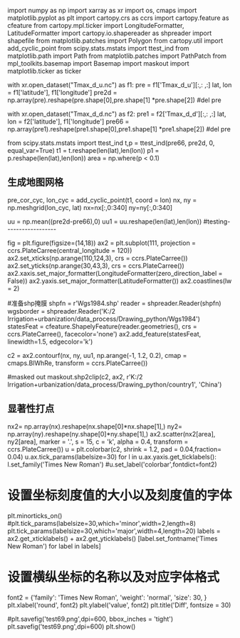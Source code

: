 import numpy as np
import xarray as xr
import os, cmaps
import matplotlib.pyplot as plt
import cartopy.crs as ccrs
import cartopy.feature as cfeature
from cartopy.mpl.ticker import LongitudeFormatter, LatitudeFormatter
import cartopy.io.shapereader as shpreader
import shapefile
from matplotlib.patches import Polygon
from cartopy.util import add_cyclic_point
from scipy.stats.mstats import ttest_ind
from matplotlib.path import Path
from matplotlib.patches import PathPatch
from mpl_toolkits.basemap import Basemap
import maskout
import matplotlib.ticker as ticker

with xr.open_dataset("Tmax_d_u.nc") as f1:
    pre = f1['Tmax_d_u'][:,: ,:]
    lat, lon = f1['latitude'], f1['longitude']
    pre2d = np.array(pre).reshape(pre.shape[0],pre.shape[1] *pre.shape[2])
    #del pre

with xr.open_dataset("Tmax_d_d.nc") as f2:
    pre1 = f2['Tmax_d_d'][:,: ,:]
    lat, lon = f2['latitude'], f1['longitude']
    pre66 = np.array(pre1).reshape(pre1.shape[0],pre1.shape[1] *pre1.shape[2])
    #del pre


from scipy.stats.mstats import ttest_ind
t,p = ttest_ind(pre66, pre2d, 0, equal_var=True)
t1 = t.reshape(len(lat),len(lon))
p1 = p.reshape(len(lat),len(lon))
area = np.where(p < 0.1)

## 生成地图网格
pre_cor_cyc, lon_cyc = add_cyclic_point(t1, coord = lon)
nx, ny = np.meshgrid(lon_cyc, lat)
nx=nx[:,0:340]
ny=ny[:,0:340]

uu = np.mean((pre2d-pre66),0)
uu1 = uu.reshape(len(lat),len(lon))
#testing------------------

fig = plt.figure(figsize=(14,18))
ax2 = plt.subplot(111, projection = ccrs.PlateCarree(central_longitude = 120))
ax2.set_xticks(np.arange(110,124,3), crs = ccrs.PlateCarree())
ax2.set_yticks(np.arange(30,43,3), crs = ccrs.PlateCarree())
ax2.xaxis.set_major_formatter(LongitudeFormatter(zero_direction_label = False))
ax2.yaxis.set_major_formatter(LatitudeFormatter())
ax2.coastlines(lw = 2)


#准备shp掩膜
shpfn = r'Wgs1984.shp'
reader = shpreader.Reader(shpfn)
wgsborder = shpreader.Reader('K:/2 Irrigation+urbanization/data_process/Drawing_python/Wgs1984')
statesFeat = cfeature.ShapelyFeature(reader.geometries(), crs = ccrs.PlateCarree(), facecolor='none')
ax2.add_feature(statesFeat, linewidth=1.5, edgecolor='k')

c2 = ax2.contourf(nx, ny, uu1, np.arange(-1, 1.2, 0.2), cmap = cmaps.BlWhRe, transform = ccrs.PlateCarree())

#masked out
maskout.shp2clip(c2, ax2, r'K:/2 Irrigation+urbanization/data_process/Drawing_python/country1', 'China')

## 显著性打点
nx2= np.array(nx).reshape(nx.shape[0]*nx.shape[1],)
ny2= np.array(ny).reshape(ny.shape[0]*ny.shape[1],)
ax2.scatter(nx2[area], ny2[area], marker = '.', s = 15, c = 'k', alpha = 0.4, transform = ccrs.PlateCarree())
u = plt.colorbar(c2, shrink = 1.2, pad = 0.04,fraction= 0.04)
u.ax.tick_params(labelsize=30)
for l in u.ax.yaxis.get_ticklabels():
        l.set_family('Times New Roman')
#u.set_label('colorbar',fontdict=font2)

# 设置坐标刻度值的大小以及刻度值的字体
plt.minorticks_on()
#plt.tick_params(labelsize=30,which='minor',width=2,length=8)
plt.tick_params(labelsize=30,which='major',width=4,length=20)
labels = ax2.get_xticklabels() + ax2.get_yticklabels()
[label.set_fontname('Times New Roman') for label in labels]

# 设置横纵坐标的名称以及对应字体格式
font2 = {'family': 'Times New Roman',
         'weight': 'normal',
         'size': 30,
         }
plt.xlabel('round', font2)
plt.ylabel('value', font2)
plt.title('Diff', fontsize = 30)

#plt.savefig('test69.png',dpi=600, bbox_inches = 'tight')
plt.savefig('test69.png',dpi=600)
plt.show()


